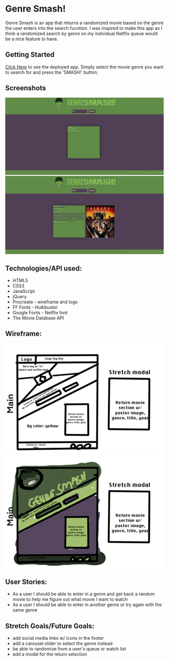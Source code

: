 # Genre Smash!

Genre Smash is an app that returns a randomized movie based on the genre the user enters into the search fucntion. I was inspired to make this app as I think a randomized search by genre on my individual Netflix queue would be a nice feature to have. 

## Getting Started
 [Click Here](https://genre-smash.vercel.app/) to see the deployed app. Simply select the movie genre you want to search for and press the 'SMASH!' button. 

## Screenshots
![screenshot1](./imgs/scsh1.png)
![screenshot2](./imgs/scsh2.png)


##  Technologies/API used:

- HTML5
- CSS3
- JavaScript
- jQuery
- Procreate - wireframe and logo
- FF Fonts - Hulkbuster
- Google Fonts - Netflix font
- The Movie Database API


## Wireframe: 
![wireframe](./imgs/genresmashwireframe.png)
![stylemockup](./imgs/stylemockup.png)

## User Stories:
- As a user I should be able to enter in a genre and get back a random movie to help me figure out what movie I want to watch
- As a user I should be able to enter in another genre or try again with the same genre 



## Stretch Goals/Future Goals:
- add social media links w/ icons in the footer
- add a carousel slider to select the genre instead
- be able to randomize from a user's queue or watch list
- add a modal for the return selection

